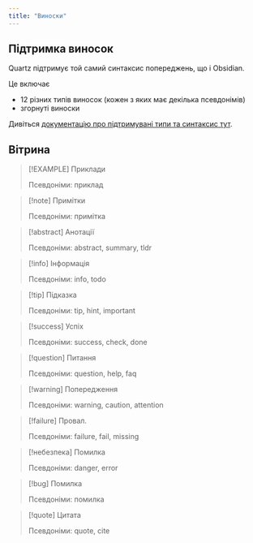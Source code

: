 ```yaml
---
title: "Виноски"
---
```


## Підтримка виносок

Quartz підтримує той самий синтаксис попереджень, що і Obsidian.

Це включає
- 12 різних типів виносок (кожен з яких має декілька псевдонімів)
- згорнуті виноски

Дивіться [документацію про підтримувані типи та синтаксис тут](https://help.obsidian.md/Editing+та+форматування/Винесення).

## Вітрина

> [!EXAMPLE] Приклади
>
> Псевдоніми: приклад

> [!note] Примітки
>
> Псевдоніми: примітка

> [!abstract] Анотації
>
> Псевдоніми: abstract, summary, tldr

> [!info] Інформація
>
> Псевдоніми: info, todo

> [!tip] Підказка
>
> Псевдоніми: tip, hint, important

> [!success] Успіх
>
> Псевдоніми: success, check, done

> [!question] Питання
>
> Псевдоніми: question, help, faq

> [!warning] Попередження
>
> Псевдоніми: warning, caution, attention

> [!failure] Провал.
>
> Псевдоніми: failure, fail, missing

> [!небезпека] Помилка
>
> Псевдоніми: danger, error

> [!bug] Помилка
>
> Псевдоніми: помилка

> [!quote] Цитата
>
> Псевдоніми: quote, cite